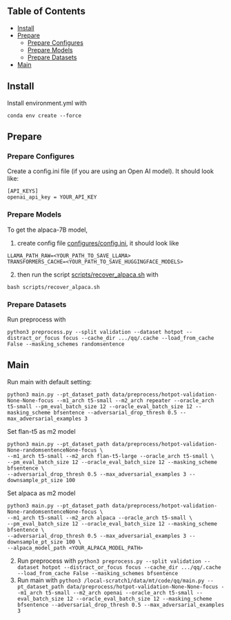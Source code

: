 ## Table of Contents
- [Install](#install)
- [Prepare](#prepare)
  - [Prepare Configures](#prepare-configures)
  - [Prepare Models](#prepare-models)
  - [Prepare Datasets](#prepare-datasets)
- [Main](#main)

## Install
Install environment.yml with 
```
conda env create --force
```

## Prepare
### Prepare Configures
Create a config.ini file (if you are using an Open AI model). It should look like:
```
[API_KEYS]
openai_api_key = YOUR_API_KEY
```
### Prepare Models
To get the alpaca-7B model, 
1. create config file [configures/config.ini](), it should look like
```
LLAMA_PATH_RAW=<YOUR_PATH_TO_SAVE_LLAMA>
TRANSFORMERS_CACHE=<YOUR_PATH_TO_SAVE_HUGGINGFACE_MODELS>
```
 
2. then run the script [scripts/recover_alpaca.sh](scripts/recover_alpaca.sh) with 
```
bash scripts/recover_alpaca.sh
```
### Prepare Datasets
Run preprocess with 
```
python3 preprocess.py --split validation --dataset hotpot --distract_or_focus focus --cache_dir .../qq/.cache --load_from_cache False --masking_schemes randomsentence
```

## Main
Run main with default setting:
```
python3 main.py --pt_dataset_path data/preprocess/hotpot-validation-None-None-focus --m1_arch t5-small --m2_arch repeater --oracle_arch t5-small --pm_eval_batch_size 12 --oracle_eval_batch_size 12 --masking_scheme bfsentence --adversarial_drop_thresh 0.5 --max_adversarial_examples 3
```

Set flan-t5 as m2 model
```
python3 main.py --pt_dataset_path data/preprocess/hotpot-validation-None-randomsentenceNone-focus \
--m1_arch t5-small --m2_arch flan-t5-large --oracle_arch t5-small \
--pm_eval_batch_size 12 --oracle_eval_batch_size 12 --masking_scheme bfsentence \
--adversarial_drop_thresh 0.5 --max_adversarial_examples 3 --downsample_pt_size 100 
```

Set alpaca as m2 model
```
python3 main.py --pt_dataset_path data/preprocess/hotpot-validation-None-randomsentenceNone-focus \
--m1_arch t5-small --m2_arch alpaca --oracle_arch t5-small \
--pm_eval_batch_size 12 --oracle_eval_batch_size 12 --masking_scheme bfsentence \
--adversarial_drop_thresh 0.5 --max_adversarial_examples 3 --downsample_pt_size 100 \
--alpaca_model_path <YOUR_ALPACA_MODEL_PATH>
```

2. Run preprocess with `python3 preprocess.py --split validation --dataset hotpot --distract_or_focus focus --cache_dir .../qq/.cache --load_from_cache False --masking_schemes bfsentence`
3. Run main with `python3 /local-scratch1/data/mt/code/qq/main.py --pt_dataset_path data/preprocess/hotpot-validation-None-None-focus --m1_arch t5-small --m2_arch openai --oracle_arch t5-small --eval_batch_size 12 --oracle_eval_batch_size 12 --masking_scheme bfsentence --adversarial_drop_thresh 0.5 --max_adversarial_examples 3`
